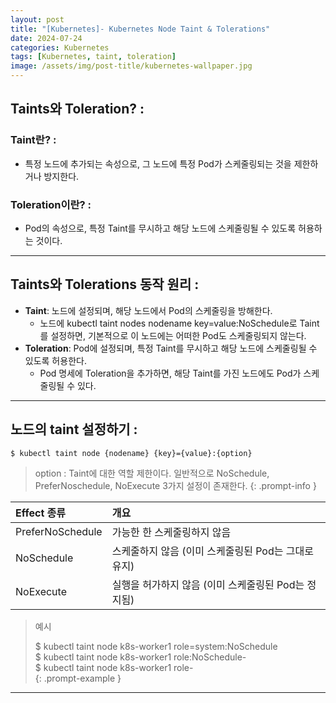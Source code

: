 ```yaml
---
layout: post
title: "[Kubernetes]- Kubernetes Node Taint & Tolerations"
date: 2024-07-24
categories: Kubernetes
tags: [Kubernetes, taint, toleration]
image: /assets/img/post-title/kubernetes-wallpaper.jpg
---
```


## Taints와 Toleration? :
### Taint란? :
- 특정 노드에 추가되는 속성으로, 그 노드에 특정 Pod가 스케줄링되는 것을 제한하거나 방지한다.

### Toleration이란? :
- Pod의 속성으로, 특정 Taint를 무시하고 해당 노드에 스케줄링될 수 있도록 허용하는 것이다.

* * *

## Taints와 Tolerations 동작 원리 :
- **Taint**: 노드에 설정되며, 해당 노드에서 Pod의 스케줄링을 방해한다.
  - 노드에 kubectl taint nodes nodename key=value:NoSchedule로 Taint를 설정하면, 기본적으로 이 노드에는 어떠한 Pod도 스케줄링되지 않는다.
- **Toleration**: Pod에 설정되며, 특정 Taint를 무시하고 해당 노드에 스케줄링될 수 있도록 허용한다.
  - Pod 명세에 Toleration을 추가하면, 해당 Taint를 가진 노드에도 Pod가 스케줄링될 수 있다.

* * *

## 노드의 taint 설정하기 :
```bash
$ kubectl taint node {nodename} {key}={value}:{option}
```

> option : Taint에 대한 역할 제한이다. 일반적으로 NoSchedule, PreferNoschedule, NoExecute 3가지 설정이 존재한다.
{: .prompt-info }

| Effect 종류 | 개요 |
| :---------------- | :-------------------------------------------- |
| PreferNoSchedule | 가능한 한 스케줄링하지 않음 |
| NoSchedule | 스케줄하지 않음 (이미 스케줄링된 Pod는 그대로 유지) |
| NoExecute| 실행을 허가하지 않음 (이미 스케줄링된 Pod는 정지됨) |

> 예시
>
> $ kubectl taint node k8s-worker1 role=system:NoSchedule <br>
> $ kubectl taint node k8s-worker1 role:NoSchedule- <br>
> $ kubectl taint node k8s-worker1 role- <br>
{: .prompt-example }

* * *